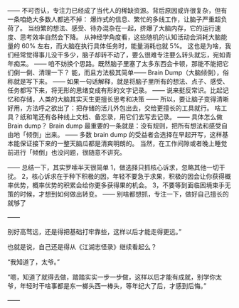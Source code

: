 ——
不可否认，专注力已经成了当代人的稀缺资源。背后原因或许很复杂，但有一条咱绝大多数人都逃不掉：
爆炸式的信息、繁忙的多线工作，让脑子严重超负荷了。
当纷繁的想法、感受、待办混杂在一起，挤爆了大脑内存，它的运行速度、思考效率自然会下降。
从神经学角度看，这些随机的认知活动会消耗大脑能量的 60% 左右，而大脑在执行具体任务时，能量消耗也就 5%。
这也是为啥，我们经常觉得事儿没干多少，脑子却转不动了，要么很难专注要么转头就忘，宛如青年痴呆。
——
咱不妨换个思路。既然脑子里塞了太多东西会卡顿，那能不能把它们倒一倒、清理一下？
能，而且方法极其简单——
Brain Dump（大脑倾倒），俗称就是写下来。
——
如果一句话解释，就是将脑子里所有的想法、点子、感受、任务都写下来，将无形的思绪变成有形的文字记录。
——
说来挺反常识。比起记忆和存储，人类的大脑其实天生更擅长思考和决策
——
所以，要让脑子变得清晰好用，方法呼之欲出了：把存储的活儿外包出去，交给更擅长的工具就行。
啥工具？纸和笔还有各种线上文档、备忘录，用它们去写去记录。
——
具体怎么做 Brain dump？
Brain dump 最重要的一条就是：没有规则，把所有想法和感受自由地「倾倒」出来。
——
多数 brain dump 的受益者会选择在早起开写，这样基本能保证接下来的一整天脑瓜都是清爽明朗的。
当然，在工作间隙或者晚上睡觉前进行「倾倒」也没问题，很随意不讲究。

——
总结一下，其实罗嗦半天很简单
1，做选择只抓核心诉求，忽略其他一切干扰。
2，核心诉求在于种下积极的因，年轻不要急于求果，积极的因会让你获得概率优势，概率优势的积累会给你更多获得果的机会。
3，不要等到面临困境束手无策的时候，才想到如何做出转变。
——
别啥都想抓，专注一下，做好自己擅长的就够了

——

别好高骛远，还是得把基础打牢靠些，这样以后才能走得更远。”

也就是说，自己还是得从《江湖志怪录》继续看起么？

“我知道了，太爷。”

“嗯，知道了就得去做，踏踏实实一步一步做，这样以后才能有成就，别学你太爷，年轻时干啥事都是东一榔头西一棒头，等年纪大了后，才感到后悔。”

——

